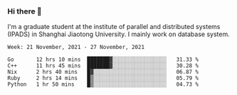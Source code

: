 ### Hi there 👋

I'm a graduate student at the institute of parallel and distributed systems (IPADS) in Shanghai Jiaotong University. I mainly work on database system.

<!--START_SECTION:waka-->
```text
Week: 21 November, 2021 - 27 November, 2021

Go       12 hrs 10 mins  ███████▓░░░░░░░░░░░░░░░░░   31.33 % 
C++      11 hrs 45 mins  ███████▓░░░░░░░░░░░░░░░░░   30.28 % 
Nix      2 hrs 40 mins   █▓░░░░░░░░░░░░░░░░░░░░░░░   06.87 % 
Ruby     2 hrs 14 mins   █▒░░░░░░░░░░░░░░░░░░░░░░░   05.79 % 
Python   1 hr 50 mins    █▒░░░░░░░░░░░░░░░░░░░░░░░   04.73 % 
```
<!--END_SECTION:waka-->

<!--
**yqmmm/yqmmm** is a ✨ _special_ ✨ repository because its `README.md` (this file) appears on your GitHub profile.

Here are some ideas to get you started:

- 🔭 I’m currently working on ...
- 🌱 I’m currently learning ...
- 👯 I’m looking to collaborate on ...
- 🤔 I’m looking for help with ...
- 💬 Ask me about ...
- 📫 How to reach me: ...
- 😄 Pronouns: ...
- ⚡ Fun fact: ...
-->
